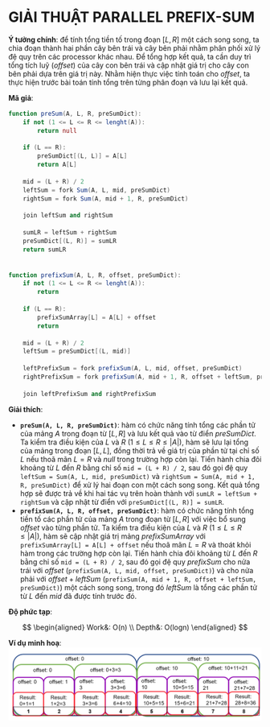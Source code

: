 # GIẢI THUẬT PARALLEL PREFIX-SUM

**Ý tưởng chính**: để tính tổng tiền tố trong đoạn $[L, R]$ một cách song song, ta chia đoạn thành hai phần cây bên trái và cây bên phải nhằm phân phối xử lý đệ quy trên các processor khác nhau. Để tổng hợp kết quả, ta cần duy trì tổng tích luỹ ($offset$) của cây con bên trái và cập nhật giá trị cho cây con bên phải dựa trên giá trị này. Nhằm hiện thực việc tính toán cho $offset$, ta thực hiện trước bài toán tính tổng trên từng phân đoạn và lưu lại kết quả.

**Mã giả**:
```actionscript
function preSum(A, L, R, preSumDict):
    if not (1 <= L <= R <= lenght(A)):
        return null
    
    if (L == R):
        preSumDict[(L, L)] = A[L]
        return A[L]
    
    mid = (L + R) / 2
    leftSum = fork Sum(A, L, mid, preSumDict)
    rightSum = fork Sum(A, mid + 1, R, preSumDict)

    join leftSum and rightSum

    sumLR = leftSum + rightSum
    preSumDict[(L, R)] = sumLR
    return sumLR


function prefixSum(A, L, R, offset, preSumDict):
    if not (1 <= L <= R <= lenght(A)):
        return
    
    if (L == R):
        prefixSumArray[L] = A[L] + offset
        return
    
    mid = (L + R) / 2
    leftSum = preSumDict[(L, mid)]

    leftPrefixSum = fork prefixSum(A, L, mid, offset, preSumDict)
    rightPrefixSum = fork prefixSum(A, mid + 1, R, offset + leftSum, preSumDict)

    join leftPrefixSum and rightPrefixSum
```

**Giải thích**:
* **`preSum(A, L, R, preSumDict)`**: hàm có chức năng tính tổng các phần tử của mảng $A$ trong đoạn từ $[L, R]$ và lưu kết quả vào từ điển $preSumDict$. Ta kiểm tra điều kiện của $L$ và $R$ ($1 \leq L \leq R \leq |A|$), hàm sẽ lưu lại tổng của mảng trong đoạn $[L, L]$, đồng thời trả về giá trị của phần tử tại chỉ số $L$ nếu thoã mãn $L = R$ và $null$ trong trường hợp còn lại. Tiến hành chia đôi khoảng từ $L$ đến $R$ bằng chỉ số `mid = (L + R) / 2`, sau đó gọi đệ quy `leftSum = Sum(A, L, mid, preSumDict)` và `rightSum = Sum(A, mid + 1, R, preSumDict)` để xử lý hai đoạn con một cách song song. Kết quả tổng hợp sẽ được trả về khi hai tác vụ trên hoàn thành với `sumLR = leftSum + rightSum` và cập nhật từ điển với `preSumDict[(L, R)] = sumLR`.
* **`prefixSum(A, L, R, offset, preSumDict)`**: hàm có chức năng tính tổng tiền tố các phần tử của mảng $A$ trong đoạn từ $[L, R]$ với việc bổ sung $offset$ vào từng phần tử. Ta kiểm tra điều kiện của $L$ và $R$ ($1 \leq L \leq R \leq |A|$), hàm sẽ cập nhật giá trị mảng $prefixSumArray$ với `prefixSumArray[L] = A[L] + offset` nếu thoã mãn $L = R$ và thoát khỏi hàm trong các trường hợp còn lại. Tiến hành chia đôi khoảng từ $L$ đến $R$ bằng chỉ số `mid = (L + R) / 2`, sau đó gọi đệ quy $prefixSum$ cho nửa trái với $offset$ (`prefixSum(A, L, mid, offset, preSumDict)`) và cho nửa phải với $offset + leftSum$ (`prefixSum(A, mid + 1, R, offset + leftSum, preSumDict)`) một cách song song, trong đó $leftSum$ là tổng các phần tử từ $L$ đến $mid$ đã được tính trước đó.

**Độ phức tạp**:

$$
\begin{aligned}
    Work&: O(n) \\
    Depth&: O(logn)
\end{aligned}
$$

**Ví dụ minh hoạ**:
![alt text](prefixSum.png)